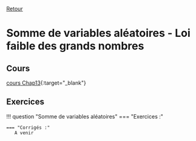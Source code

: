 [Retour](../../Chap.md)
# Somme de variables aléatoires - Loi faible des grands nombres

    
## Cours 
[cours Chap13](./Cours-Chap13.pdf){:target="_blank"}  

## Exercices
!!! question "Somme de variables aléatoires"
    === "Exercices :" 
         
    === "Corrigés :"  
       A venir
